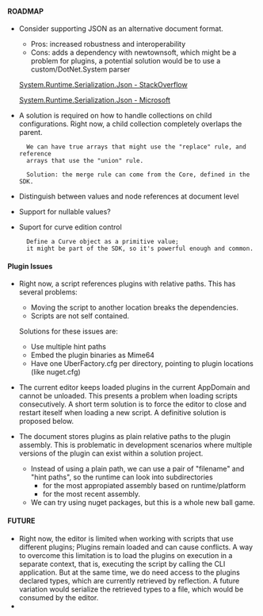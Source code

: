 ﻿#### ROADMAP

- Consider supporting JSON as an alternative document format.
  - Pros: increased robustness and interoperability
  - Cons: adds a dependency with newtownsoft, which might be a problem for plugins,
             a potential solution would be to use a custom/DotNet.System parser		
		
   [System.Runtime.Serialization.Json - StackOverflow](https://stackoverflow.com/questions/15894091/how-to-parse-this-string-using-system-runtime-serialization-json)

   [System.Runtime.Serialization.Json - Microsoft](https://msdn.microsoft.com/en-us/library/system.runtime.serialization.json(v=vs.100).aspx)

- A solution is required on how to handle collections on child configurations. Right now,
a child collection completely overlaps the parent.

		We can have true arrays that might use the "replace" rule, and reference
        arrays that use the "union" rule.

		Solution: the merge rule can come from the Core, defined in the SDK.

- Distinguish between values and node references at document level

- Support for nullable values?

- Suport for curve edition control

		Define a Curve object as a primitive value;
		it might be part of the SDK, so it's powerful enough and common.

#### Plugin Issues

- Right now, a script references plugins with relative paths. This has several problems:
  - Moving the script to another location breaks the dependencies.
  - Scripts are not self contained.

  Solutions for these issues are:
  - Use multiple hint paths
  - Embed the plugin binaries as Mime64
  - Have one UberFactory.cfg per directory, pointing to plugin locations (like nuget.cfg)



- The current editor keeps loaded plugins in the current AppDomain and cannot be unloaded.
This presents a problem when loading scripts consecutively.
A short term solution is to force the editor to close and restart iteself when loading a new script.
A definitive solution is proposed below.

- The document stores plugins as plain relative paths to the plugin assembly.
This is problematic in development scenarios where multiple versions of the plugin can exist
within a solution project.
  - Instead of using a plain path, we can use a pair of "filename" and "hint paths", so the runtime can look into subdirectories
    - for the most appropiated assembly based on runtime/platform
    - for the most recent assembly.
  - We can try using nuget packages, but this is a whole new ball game.
    


#### FUTURE

- Right now, the editor is limited when working with scripts that use different plugins;
Plugins remain loaded and can cause conflicts. A way to overcome this limitation is to load
the plugins on execution in a separate context, that is, executing the script by calling the
CLI application. But at the same time, we do need access to the plugins declared types, which
are currently retrieved by reflection. A future variation would serialize the retrieved types
to a file, which would be consumed by the editor.
- 





